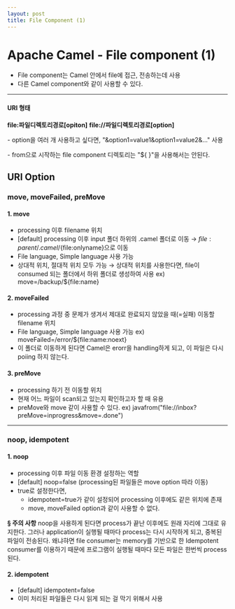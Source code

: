 ```yaml
---
layout: post
title: File Component (1)     
---
```



Apache Camel - File component (1)
=============================

* File component는 Camel 안에서 file에 접근, 전송하는데 사용
* 다른 Camel component와 같이 사용할 수 있다.

----------------------------------------------------------------
#### URI 형태
**file:파일디렉토리경로[opiton]**
**file://파일디렉토리경로[option]**


\- option을 여러 개 사용하고 싶다면, "&option1=value1&option1=value2&..." 사용

\- from으로 시작하는 file component 디렉토리는 "${ }"을 사용해서는 안된다.


## URI Option
### move, moveFailed, preMove
#### 1. move
* processing 이후 filename 위치
* [default] processing 이후 input 폴더 하위의 .camel 폴더로 이동
	→ ${file:parent}/.camel/${file:onlyname}으로 이동
* File language, Simple language 사용 가능
* 상대적 위치, 절대적 위치 모두 가능
→ 상대적 위치를 사용한다면, file이 consumed 되는 폴더에서 하위 폴더로 생성하여 사용
ex) move=/backup/${file:name}

#### 2. moveFailed
* processing 과정 중 문제가 생겨서 제대로 완료되지 않았을 때(=실패) 이동할 filename 위치
* File language, Simple language 사용 가능
ex) moveFailed=/error/${file:name:noext}
* 이 폴더로 이동하게 된다면 Camel은 erorr을 handling하게 되고, 이 파일은 다시 poiing 하지 않는다.

#### 3. preMove
* processing 하기 전 이동할 위치
* 현재 어느 파일이 scan되고 있는지 확인하고자 할 때 유용
* preMove와 move 같이 사용할 수 있다.
ex) javafrom("file://inbox?preMove=inprogress&move=.done")

-----------------------------------------------------------------
### noop, idempotent

#### 1. noop
* processing 이후 파일 이동 환경 설정하는 역할
* [default] noop=false (processing된 파일들은 move option 따라 이동)
* true로 설정한다면,
	- idempotent=true가 같이 설정되어 processing 이후에도 같은 위치에 존재
    - move, moveFailed option과 같이 사용할 수 없다.

**§ 주의 사항**
 noop을 사용하게 된다면 process가 끝난 이후에도 원래 자리에 그대로 유지한다.
그러나 application이 실행될 때마다 process는 다시 시작하게 되고, 중복된 파일이 전송된다. 왜냐햐면
file consumer는 memory를 기반으로 한 Idempotent consumer를 이용하기 때문에 프로그램이 실행될
때마다 모든 파일은 한번씩 process 된다.

#### 2. idempotent
* [default] idempotent=false
* 이미 처리된 파일들은 다시 읽게 되는 걸 막기 위해서 사용
